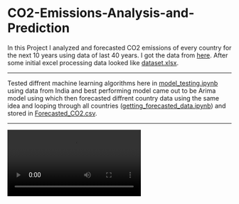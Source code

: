 # CO2-Emissions-Analysis-and-Prediction
In this Project I analyzed and forecasted CO2 emissions of every country for the next 10 years using data of last 40 years. I got the data from [here](https://www.iea.org/data-and-statistics/data-tools/greenhouse-gas-emissions-from-energy-data-explorer). After some initial excel processing data looked like [dataset.xlsx](dataset.xlsx).

---

Tested diffrent machine learning algorithms here in [model_testing.ipynb](model_testing.ipynb) using data from India and best performing model came out to be Arima model using which then forecasted diffrent country data using the same idea and looping through all countries ([getting_forecasted_data.ipynb](getting_forecasted_data.ipynb)) and stored in [Forecasted_CO2.csv](Forecasted_CO2.csv).

---

![](video_representation_of_visualization.mp4)
